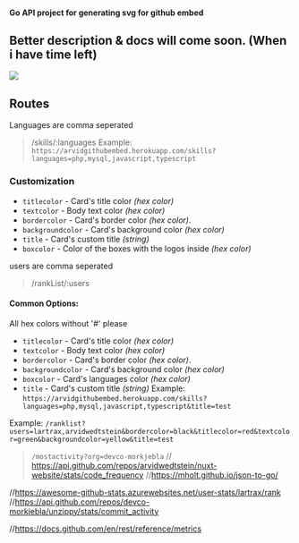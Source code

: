 #### Go API project for generating svg for github embed

## Better description & docs will come soon. (When i have time left)
![](https://github.com/arvidwedtstein/github-stats/blob/master/generated/overview.svg)
## Routes
Languages are comma seperated
> /skills/:languages
Example: `https://arvidgithubembed.herokuapp.com/skills?languages=php,mysql,javascript,typescript`
### Customization

- `titlecolor` - Card's title color _(hex color)_
- `textcolor` - Body text color _(hex color)_
- `bordercolor` - Card's border color _(hex color)_.
- `backgroundcolor` - Card's background color _(hex color)_
- `title` - Card's custom title _(string)_
- `boxcolor` - Color of the boxes with the logos inside _(hex color)_



 users are comma seperated
> /rankList/:users

#### Common Options:
All hex colors without '#' please
- `titlecolor` - Card's title color _(hex color)_
- `textcolor` - Body text color _(hex color)_
- `bordercolor` - Card's border color _(hex color)_.
- `backgroundcolor` - Card's background color _(hex color)_ 
- `boxcolor` - Card's languages color _(hex color)_
- `title` - Card's custom title _(string)_
Example: `https://arvidgithubembed.herokuapp.com/skills?languages=php,mysql,javascript,typescript&title=test`




Example: 
`/ranklist?users=lartrax,arvidwedtstein&bordercolor=black&titlecolor=red&textcolor=green&backgroundcolor=yellow&title=test`


> `/mostactivity?org=devco-morkjebla`
// https://api.github.com/repos/arvidwedtstein/nuxt-website/stats/code_frequency
//https://mholt.github.io/json-to-go/


//https://awesome-github-stats.azurewebsites.net/user-stats/lartrax/rank
//https://api.github.com/repos/devco-morkjebla/unzippy/stats/commit_activity

//https://docs.github.com/en/rest/reference/metrics

